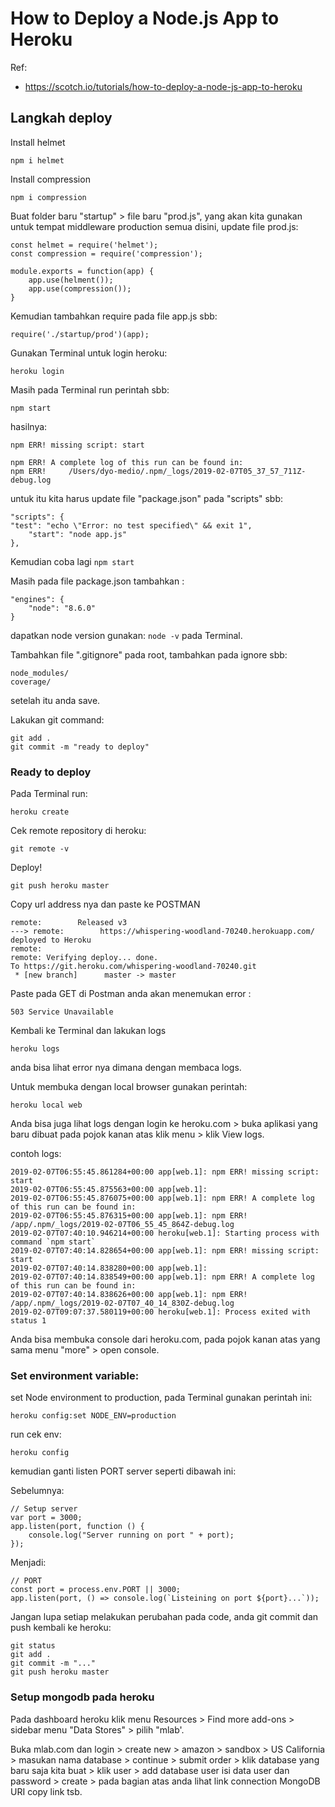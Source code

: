 # How to Deploy a Node.js App to Heroku

Ref:

* https://scotch.io/tutorials/how-to-deploy-a-node-js-app-to-heroku


## Langkah deploy

Install helmet

	npm i helmet
	
Install compression

	npm i compression
	
Buat folder baru "startup" > file baru "prod.js", yang akan kita gunakan untuk tempat middleware production semua disini, update file prod.js:

	const helmet = require('helmet');
	const compression = require('compression');
	
	module.exports = function(app) {
		app.use(helment());
		app.use(compression());
	}

Kemudian tambahkan require pada file app.js sbb:

	require('./startup/prod')(app);

Gunakan Terminal untuk login heroku:

	heroku login
	
Masih pada Terminal run perintah sbb:

	npm start
	
hasilnya:

	npm ERR! missing script: start

	npm ERR! A complete log of this run can be found in:
	npm ERR!     /Users/dyo-medio/.npm/_logs/2019-02-07T05_37_57_711Z-debug.log
	
untuk itu kita harus update file "package.json" pada "scripts" sbb:

	"scripts": {
    "test": "echo \"Error: no test specified\" && exit 1",
		"start": "node app.js"
	},
	
Kemudian coba lagi ```npm start```	
	
Masih pada file package.json tambahkan :

	"engines": {
		"node": "8.6.0"
	}

dapatkan node version gunakan: ```node -v``` pada Terminal.

Tambahkan file ".gitignore" pada root, tambahkan pada ignore sbb:

	node_modules/
	coverage/
	
setelah itu anda save.

Lakukan git command:

	git add .
	git commit -m "ready to deploy"

### Ready to deploy

Pada Terminal run:

	heroku create
	
Cek remote repository di heroku:

	git remote -v
	
Deploy!

	git push heroku master
	
Copy url address nya dan paste ke POSTMAN

	remote:        Released v3
	---> remote:        https://whispering-woodland-70240.herokuapp.com/ deployed to Heroku
	remote: 
	remote: Verifying deploy... done.
	To https://git.heroku.com/whispering-woodland-70240.git
	 * [new branch]      master -> master

Paste pada GET di Postman anda akan menemukan error :

	503 Service Unavailable

Kembali ke Terminal dan lakukan logs

	heroku logs
	
anda bisa lihat error nya dimana dengan membaca logs.

Untuk membuka dengan local browser gunakan perintah:

	heroku local web

Anda bisa juga lihat logs dengan login ke heroku.com > buka aplikasi yang baru dibuat pada pojok kanan atas klik menu > klik View logs.

contoh logs:

	2019-02-07T06:55:45.861284+00:00 app[web.1]: npm ERR! missing script: start
	2019-02-07T06:55:45.875563+00:00 app[web.1]: 
	2019-02-07T06:55:45.876075+00:00 app[web.1]: npm ERR! A complete log of this run can be found in:
	2019-02-07T06:55:45.876315+00:00 app[web.1]: npm ERR!     /app/.npm/_logs/2019-02-07T06_55_45_864Z-debug.log
	2019-02-07T07:40:10.946214+00:00 heroku[web.1]: Starting process with command `npm start`
	2019-02-07T07:40:14.828654+00:00 app[web.1]: npm ERR! missing script: start
	2019-02-07T07:40:14.838280+00:00 app[web.1]: 
	2019-02-07T07:40:14.838549+00:00 app[web.1]: npm ERR! A complete log of this run can be found in:
	2019-02-07T07:40:14.838626+00:00 app[web.1]: npm ERR!     /app/.npm/_logs/2019-02-07T07_40_14_830Z-debug.log
	2019-02-07T09:07:37.580119+00:00 heroku[web.1]: Process exited with status 1


Anda bisa membuka console dari heroku.com, pada pojok kanan atas yang sama menu "more" > open console.

### Set environment variable:

set Node environment to production, pada Terminal gunakan perintah ini:

	heroku config:set NODE_ENV=production
	
run cek env:

	heroku config
	
kemudian ganti listen PORT server seperti dibawah ini:

Sebelumnya:

	// Setup server
	var port = 3000;
	app.listen(port, function () {
		console.log("Server running on port " + port);
	});
	
Menjadi:	

	// PORT
	const port = process.env.PORT || 3000;
	app.listen(port, () => console.log(`Listeining on port ${port}...`));


Jangan lupa setiap melakukan perubahan pada code, anda git commit dan push kembali ke heroku:

	git status
	git add .
	git commit -m "..."
	git push heroku master
	
	
### Setup mongodb pada heroku

Pada dashboard heroku klik menu Resources > Find more add-ons > sidebar menu "Data Stores" > pilih "mlab'.

Buka mlab.com dan login > create new > amazon > sandbox > US California > masukan nama database > continue > submit order > klik database yang baru saja kita buat > klik user > add database user isi data user dan password > create > pada bagian atas anda lihat link connection MongoDB URI copy link tsb.




